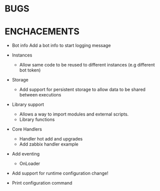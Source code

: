 # BUGS




# ENCHACEMENTS

* Bot info
	Add a bot info to start logging message

* Instances
	* Allow same code to be reused to different instances (e.g different bot token)

* Storage
	* Add support for persistent storage to allow data to be shared between executions

	
* Library support
	* Allows a way to import modules and external scripts.
	* Library functions
	
	
* Core Handlers
	* Handler hot add and upgrades
	* Add zabbix handler example

* Add eventing
	* OnLoader


* Add support for runtime configuration change!

* Print configuration command